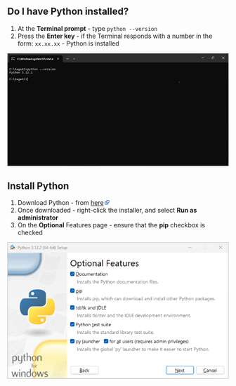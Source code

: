## Do I have Python installed?
1. At the **Terminal prompt** - type `python --version`
2. Press the **Enter key** - if the Terminal responds with a number in the form: `xx.xx.xx` - Python is installed

<img alt="Python Version" src="terminal-python-version.png" width="650"/>

## Install Python
1. Download Python - from <a href="https://www.python.org/downloads/" target="_blank">here</a><img src="../illustrations/external-link.png"/>
2. Once downloaded - right-click the installer, and select **Run as administrator**
3. On the **Optional** Features page - ensure that the **pip** checkbox is checked

<img alt="Optional Features Version" src="install-python-optional-features.png" width="650"/>
